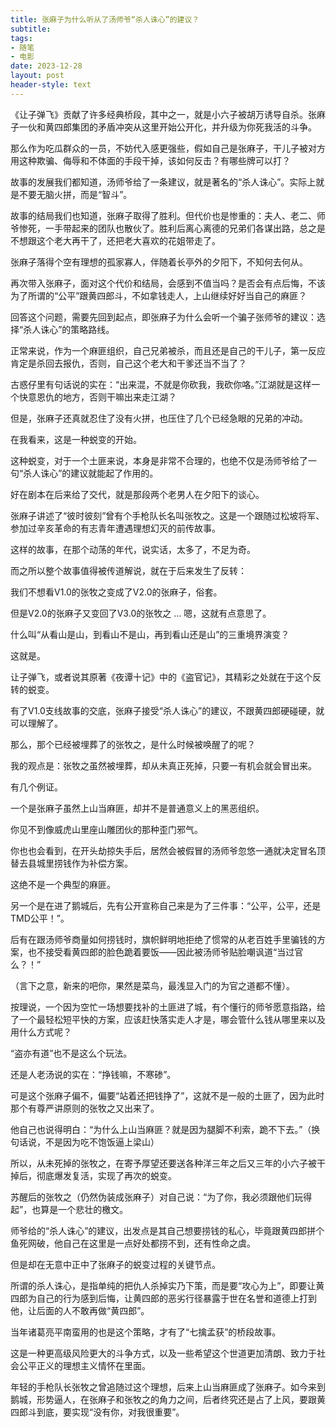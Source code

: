 ```yaml
---
title: 张麻子为什么听从了汤师爷“杀人诛心”的建议？
subtitle: 
tags: 
- 随笔
- 电影
date: 2023-12-28
layout: post
header-style: text
---
```


《让子弹飞》贡献了许多经典桥段，其中之一，就是小六子被胡万诱导自杀。张麻子一伙和黄四郎集团的矛盾冲突从这里开始公开化，并升级为你死我活的斗争。

那么作为吃瓜群众的一员，不妨代入感更强些，假如自己是张麻子，干儿子被对方用这种欺骗、侮辱和不体面的手段干掉，该如何反击？有哪些牌可以打？

故事的发展我们都知道，汤师爷给了一条建议，就是著名的“杀人诛心”。实际上就是不要无脑火拼，而是“智斗”。

故事的结局我们也知道，张麻子取得了胜利。但代价也是惨重的：夫人、老二、师爷惨死，一手带起来的团队也散伙了。胜利后离心离德的兄弟们各谋出路，总之是不想跟这个老大再干了，还把老大喜欢的花姐带走了。

张麻子落得个空有理想的孤家寡人，伴随着长亭外的夕阳下，不知何去何从。

再次带入张麻子，面对这个代价和结局，会感到不值当吗？是否会有点后悔，不该为了所谓的“公平”跟黄四郎斗，不如拿钱走人，上山继续好好当自己的麻匪？

回答这个问题，需要先回到起点，即张麻子为什么会听一个骗子张师爷的建议：选择“杀人诛心”的策略路线。

正常来说，作为一个麻匪组织，自己兄弟被杀，而且还是自己的干儿子，第一反应肯定是杀回去报仇，否则，自己这个老大和干爹还当不当了？

古惑仔里有句话说的实在：“出来混，不就是你砍我，我砍你咯。”江湖就是这样一个快意恩仇的地方，否则干嘛出来走江湖？

但是，张麻子还真就忍住了没有火拼，也压住了几个已经急眼的兄弟的冲动。

在我看来，这是一种蜕变的开始。

这种蜕变，对于一个土匪来说，本身是非常不合理的，也绝不仅是汤师爷给了一句“杀人诛心”的建议就能起了作用的。

好在剧本在后来给了交代，就是那段两个老男人在夕阳下的谈心。

张麻子讲述了“彼时彼刻”曾有个手枪队长名叫张牧之。这是一个跟随过松坡将军、参加过辛亥革命的有志青年遭遇理想幻灭的前传故事。

这样的故事，在那个动荡的年代，说实话，太多了，不足为奇。

而之所以整个故事值得被传道解说，就在于后来发生了反转：

我们不想看V1.0的张牧之变成了V2.0的张麻子，俗套。

但是V2.0的张麻子又变回了V3.0的张牧之 ... 嗯，这就有点意思了。

什么叫“从看山是山，到看山不是山，再到看山还是山”的三重境界演变？

这就是。

让子弹飞，或者说其原著《夜谭十记》中的《盗官记》，其精彩之处就在于这个反转的蜕变。

有了V1.0支线故事的交底，张麻子接受“杀人诛心”的建议，不跟黄四郎硬碰硬，就可以理解了。

那么，那个已经被埋葬了的张牧之，是什么时候被唤醒了的呢？

我的观点是：张牧之虽然被埋葬，却从未真正死掉，只要一有机会就会冒出来。

有几个例证。

一个是张麻子虽然上山当麻匪，却并不是普通意义上的黑恶组织。

你见不到像威虎山里座山雕团伙的那种歪门邪气。

你也也会看到，在开头劫掠失手后，居然会被假冒的汤师爷忽悠一通就决定冒名顶替去县城里捞钱作为补偿方案。

这绝不是一个典型的麻匪。

另一个是在进了鹅城后，先有公开宣称自己来是为了三件事：“公平，公平，还是TMD公平！”。

后有在跟汤师爷商量如何捞钱时，旗帜鲜明地拒绝了惯常的从老百姓手里骗钱的方案，也不接受看黄四郎的脸色跪着要饭——因此被汤师爷贴脸嘲讽道“当过官么？！”

（言下之意，新来的吧你，果然是菜鸟，最浅显入门的为官之道都不懂）。

按理说，一个因为空忙一场想要找补的土匪进了城，有个懂行的师爷愿意指路，给了一个最轻松短平快的方案，应该赶快落实走人才是，哪会管什么钱从哪里来以及用什么方式呢？

“盗亦有道”也不是这么个玩法。

还是人老汤说的实在：“挣钱嘛，不寒碜”。

可是这个张麻子偏不，偏要“站着还把钱挣了”，这就不是一般的土匪了，因为此时那个有尊严讲原则的张牧之又出来了。

他自己也说得明白：“为什么上山当麻匪？就是因为腿脚不利索，跪不下去。”（换句话说，不是因为吃不饱饭逼上梁山）

所以，从未死掉的张牧之，在寄予厚望还要送各种洋三年之后又三年的小六子被干掉后，彻底爆发复活，实现了再次的蜕变。

苏醒后的张牧之（仍然伪装成张麻子）对自己说：“为了你，我必须跟他们玩得起”，也算是一个悲壮的檄文。

师爷给的“杀人诛心”的建议，出发点是其自己想要捞钱的私心，毕竟跟黄四郎拼个鱼死网破，他自己在这里是一点好处都捞不到，还有性命之虞。

但是却在无意中正中了张麻子的蜕变过程的关键节点。

所谓的杀人诛心，是指单纯的把仇人杀掉实乃下策，而是要“攻心为上”，即要让黄四郎为自己的行为感到后悔，让黄四郎的恶劣行径暴露于世在名誉和道德上打到他，让后面的人不敢再做“黄四郎”。

当年诸葛亮平南蛮用的也是这个策略，才有了“七擒孟获”的桥段故事。

这是一种更高级风险更大的斗争方式，以及一些希望这个世道更加清朗、致力于社会公平正义的理想主义情怀在里面。

年轻的手枪队长张牧之曾追随过这个理想，后来上山当麻匪成了张麻子。如今来到鹅城，形势逼人，在张麻子和张牧之的角力之间，后者终究还是占了上风，要跟黄四郎斗到底，要实现“没有你，对我很重要”。